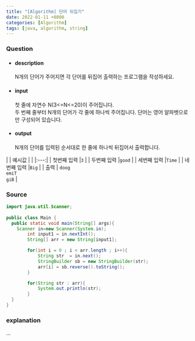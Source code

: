 ```yaml
---
title: "[Algorithm] 단어 뒤집기"
date: 2022-01-11 +0800
categories: [Algorithm]
tags: [java, algorithm, string]
---
```



### **Question**

- #### description

    N개의 단어가 주어지면 각 단어를 뒤집어 출력하는 프로그램을 작성하세요.

- #### input
    첫 줄에 자연수 N(3<=N<=20)이 주어집니다.<br>
    두 번째 줄부터 N개의 단어가 각 줄에 하나씩 주어집니다. 단어는 영어 알파벳으로만 구성되어 있습니다.

- #### output
    N개의 단어를 입력된 순서대로 한 줄에 하나씩 뒤집어서 출력합니다.


| | 예시값 |
| |:---:|
| 첫번째 입력 |`3` |
| 두번째 입력 |`good` |
| 세번째 입력 |`Time` |
| 네번째 입력 |`Big` |
| 출력 |    `doog`<br>`emiT`<br>`giB` |


### **Source**

```java
import java.util.Scanner;
  
public class Main {
  public static void main(String[] args){
    Scanner in=new Scanner(System.in);
        int input1 = in.nextInt();
        String[] arr = new String[input1];

        for(int i = 0 ; i < arr.length ; i++){
            String str  = in.next();
            StringBuilder sb = new StringBuilder(str);
            arr[i] = sb.reverse().toString();
        }

        for(String str : arr){
            System.out.println(str);
        }
  }
}
```

### **explanation**
...
